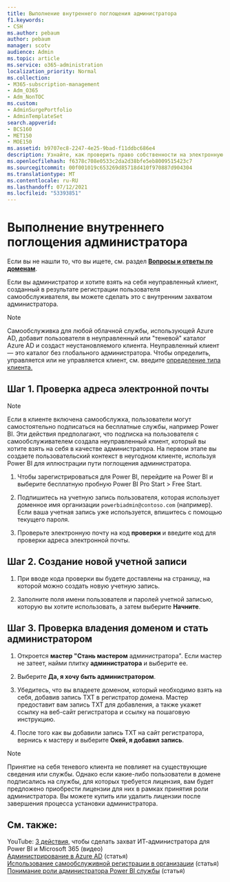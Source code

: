 ```yaml
---
title: Выполнение внутреннего поглощения администратора
f1.keywords:
- CSH
ms.author: pebaum
author: pebaum
manager: scotv
audience: Admin
ms.topic: article
ms.service: o365-administration
localization_priority: Normal
ms.collection:
- M365-subscription-management
- Adm_O365
- Adm_NonTOC
ms.custom:
- AdminSurgePortfolio
- AdminTemplateSet
search.appverid:
- BCS160
- MET150
- MOE150
ms.assetid: b9707ec8-2247-4e25-9bad-f11ddbc686e4
description: Узнайте, как проверить право собственности на электронную почту и домен, чтобы взять на себя неуправленный клиент, созданный пользователем самообслуживательной регистрации в Microsoft 365.
ms.openlocfilehash: f6378c708e0533c2da2d38bfe5eb8009515423c7
ms.sourcegitcommit: 00f001019c653269d85718d410f970887d904304
ms.translationtype: MT
ms.contentlocale: ru-RU
ms.lasthandoff: 07/12/2021
ms.locfileid: "53393851"
---
```

# <a name="perform-an-internal-admin-takeover"></a>Выполнение внутреннего поглощения администратора

 Если вы не нашли то, что вы ищете, см. раздел **[Вопросы и ответы по доменам](../setup/domains-faq.yml)**. 

Если вы администратор и хотите взять на себя неуправленный клиент, созданный в результате регистрации пользователя самообслуживателя, вы можете сделать это с внутренним захватом администратора.

> [!NOTE]
> Самообслуживка для любой облачной службы, использующей Azure AD, добавит пользователя в неуправленный или "теневой" каталог Azure AD и создаст неустановляемого клиента. Неуправленный клиент — это каталог без глобального администратора. Чтобы определить, управляется или не управляется клиент, см. введите [определение типа клиента.](/power-platform/admin/powerapps-gdpr-dsr-guide-systemlogs#determining-tenant-type) 
  
## <a name="step-1-verify-your-email-address"></a>Шаг 1. Проверка адреса электронной почты

> [!NOTE]
> Если в клиенте включена самообслужка, пользователи могут самостоятельно подписаться на бесплатные службы, например Power BI. Эти действия предполагают, что подписка на пользователя с самообслуживателем создала неуправленный клиент, который вы хотите взять на себя в качестве администратора. На первом этапе вы создаете пользовательский контекст в неугодном клиенте, используя Power BI для иллюстрации пути поглощения администратора.

1. Чтобы зарегистрироваться для Power BI, перейдите [](https://powerbi.com) на Power BI и выберите бесплатную пробную Power BI Pro Start  >   Free Start. 

2. Подпишитесь на учетную запись пользователя, которая использует доменное имя организации `powerbiadmin@contoso.com` (например). Если ваша учетная запись уже используется, впишитесь с помощью текущего пароля.

3. Проверьте электронную почту на код **проверки** и введите код для проверки адреса электронной почты.
    
## <a name="step-2-create-a-new-account"></a>Шаг 2. Создание новой учетной записи

1. При вводе кода проверки вы будете доставлены на страницу, на которой можно создать новую учетную запись. 
    
2. Заполните поля имени пользователя и паролей учетной записью, которую вы хотите использовать, а затем выберите **Начните**. 
    
## <a name="step-3-verify-domain-ownership-and-become-the-admin"></a>Шаг 3. Проверка владения доменом и стать администратором

1. Откроется **мастер "Стань мастером** администратора". Если мастер не затеет, найми плитку **администратора** и выберите ее. 

2. Выберите **Да, я хочу быть администратором**.

3. Убедитесь, что вы владеете доменом, который необходимо взять на себя, добавив запись TXT в регистратор домена. Мастер предоставит вам запись TXT для добавления, а также укажет ссылку на веб-сайт регистратора и ссылку на пошаговую инструкцию.
    
4. После того как вы добавили запись TXT на сайт регистратора, вернись к мастеру и выберите **Окей, я добавил запись**.
    
> [!NOTE]
> Принятие на себя теневого клиента не повлияет на существующие сведения или службы. Однако если какие-либо пользователи в домене подписались на службы, для которых требуется лицензия, вам будет предложено приобрести лицензии для них в рамках принятия роли администратора. Вы можете купить или удалить лицензии после завершения процесса установки администратора.
  
## <a name="related-content"></a>См. также:

YouTube: [3 действия,](https://www.youtube.com/watch?v=xt5EsrQBZZk) чтобы сделать захват ИТ-администратора для Power BI и Microsoft 365 (видео)\
[Администрирование в Azure AD](/azure/active-directory/users-groups-roles/domains-admin-takeover) (статья)\
[Использование самообслуживной регистрации в организации](self-service-sign-up.md) (статья)\
[Понимание роли администратора Power BI службы](/power-bi/service-admin-role) (статья)
